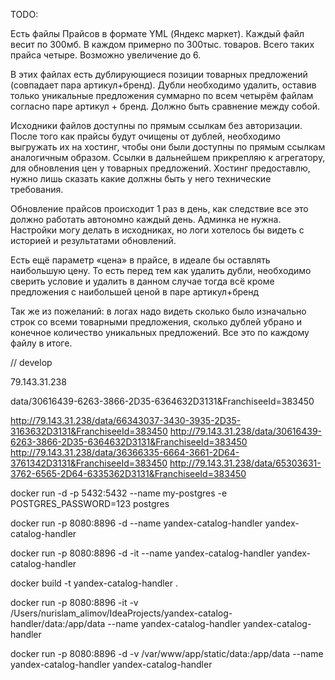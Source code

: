 TODO:

Есть файлы Прайсов в формате YML (Яндекс маркет). Каждый файл весит по 300мб. В каждом примерно по 300тыс. товаров. Всего таких прайса четыре. Возможно увеличение до 6.

В этих файлах есть дублирующиеся позиции товарных предложений (совпадает пара артикул+бренд). Дубли необходимо удалить, оставив только уникальные предложения суммарно по всем четырём файлам согласно паре артикул + бренд. Должно быть сравнение между собой.

Исходники файлов доступны по прямым ссылкам без авторизации. После того как прайсы будут очищены от дублей, необходимо выгружать их на хостинг, чтобы они были доступны по прямым ссылкам аналогичным образом. Ссылки в дальнейшем прикрепляю к агрегатору, для обновления цен у товарных предложений. Хостинг предоставлю, нужно лишь сказать какие должны быть у него технические требования.

Обновление прайсов происходит 1 раз в день, как следствие все это должно работать автономно каждый день. Админка не нужна.  Настройки могу делать в исходниках, но логи хотелось бы видеть с историей и результатами обновлений.

Есть ещё параметр «цена» в прайсе, в идеале бы оставлять наибольшую цену. То есть перед тем как удалить дубли, необходимо сверить условие и удалить в данном случае тогда всё кроме предложения с наибольшей ценой в паре артикул+бренд

Так же из пожеланий: в логах надо видеть сколько было изначально строк со всеми товарными предложения, сколько дублей убрано и конечное количество уникальных предложений. Все это по каждому файлу в итоге.

// develop

79.143.31.238

data/30616439-6263-3866-2D35-6364632D3131&FranchiseeId=383450

http://79.143.31.238/data/66343037-3430-3935-2D35-3163632D3131&FranchiseeId=383450
http://79.143.31.238/data/30616439-6263-3866-2D35-6364632D3131&FranchiseeId=383450
http://79.143.31.238/data/36366335-6664-3661-2D64-3761342D3131&FranchiseeId=383450
http://79.143.31.238/data/65303631-3762-6565-2D64-6335362D3131&FranchiseeId=383450

docker run -d -p 5432:5432 --name my-postgres -e POSTGRES_PASSWORD=123 postgres

docker run -p 8080:8896 -d --name yandex-catalog-handler yandex-catalog-handler

docker run -p 8080:8896 -d -it --name yandex-catalog-handler yandex-catalog-handler

docker build -t yandex-catalog-handler .

docker run -p 8080:8896 -it -v /Users/nurislam_alimov/IdeaProjects/yandex-catalog-handler/data:/app/data --name yandex-catalog-handler yandex-catalog-handler

docker run -p 8080:8896 -d -v /var/www/app/static/data:/app/data --name yandex-catalog-handler yandex-catalog-handler
